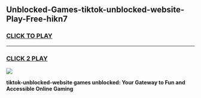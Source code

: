 
## Unblocked-Games-tiktok-unblocked-website-Play-Free-hikn7
<h3>
<a href="https://premium76.site?title=tiktok-unblocked-website&ref=18A">CLICK TO PLAY</a></h3>
<hr>

<h3>
<a href="https://premium76.site?title=tiktok-unblocked-website&ref=18A">CLICK 2 PLAY</a>
  
</h3>

<a href="https://premium76.site?title=tiktok-unblocked-website&ref=18A"><img src="https://clearcache.store/games.png"></a>


**tiktok-unblocked-website games unblocked: Your Gateway to Fun and Accessible Online Gaming**
